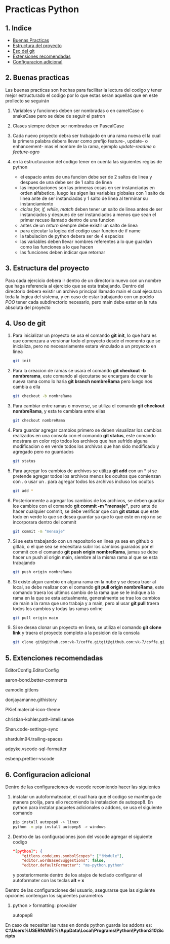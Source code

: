 # Practicas Python

## 1. Indice
* [Buenas Practicas](#2-buenas-practicas)
* [Estructura del proyecto](#3-estructura-del-proyecto)
* [Eso del git](#4-uso-de-git)
* [Extensiones recomendadas](#5-extenciones-recomendadas)
* [Configuracion adicional](#6-configuracion-adicional)

## 2. Buenas practicas
Las buenas practicas son hechas para facilitar la lectura del codigo y tener mejor estructurado el codigo por lo que estas seran aquellas que en este prollecto se seguirán

1. Variables y funciones deben ser nombradas o en camelCase o snakeCase pero se debe de seguir el patron
2. Clases siempre deben ser nombradas en PascalCase
3. Cada nuevo proyecto debra ser trabajado en una rama nueva el la cual la primera palabra debera llevar como prefijo feature-, update- o enhancement- mas el nombre de la rama, ejemplo *update-readme* o *feature-ogro*
4. en la estructuracion del codigo tener en cuenta las siguientes reglas de python

	* el espacio antes de una funcion debe ser de 2 saltos de linea y despues de una debe ser de 1 salto de linea
	* las importaciones son las primeras cosas en ser instanciadas en orden alfabetico, luego les sigen las variables globales con 1 salto de linea ante de ser instanciadas y 1 salto de linea al terminar su instanciamiento
	* *ciclos for, if, while, match* deben tener un salto de linea antes de ser instanciados y despues de ser instanciados a menos que sean el primer recuso llamado dentro de una funcion
	* antes de un *return* siempre debe existir un salto de linea
	* para ejecutar la logica del codigo usar funcion de if name
	* la tabulacion de python debera ser de 4 espacios
	* las variables deben llevar nombres referentes a lo que guardan como  las funciones a lo que hacen
	* las funciones deben indicar que retornar

## 3. Estructura del proyecto
Para cada ejercicio debera ir dentro de un directorio nuevo con un nombre que haga referencia al ejercicio que se esta trabajando. Dentro del directorio debera existir un archivo principal llamado main el cual ejecutara toda la logica del sistema, y en caso de estar trabajando con un podelo *POO* tener cada subdirectorio necesario, pero main debe estar en la ruta absoluta del proyecto

## 4. Uso de git

1. Para inicializar un proyecto se usa el comando **git init**, lo que hara es que comenzara a versionar todo el proyecto desde el momento que se inicializa, pero no necesariamente estara vinculado a un proyecto en linea
	```bash
	git init
	```

2. Para la creacion de ramas se usara el comando **git checkout -b nombrerama**, este comando al ejecutarse se encargara de crear la nueva rama como lo haria **git branch nombreRama** pero luego nos cambia a ella
	```bash
	git checkout -b nombreRama
	```

3. Para cambiar entre ramas o moverse, se utiliza el comando **git checkout nombreRama**, y esta te cambiara entre ellas
	```bash
	git checkout nombreRama
	```

3. Para guardar agregar cambios primero se deben visualizar los cambios realizados en una consola con el comando **git status**, este comando mostrara en color rojo todos los archivos que han sufrido alguna modificacion o en verde todos los archivos que han sido modificado y agregado pero no guardados
	```bash
	git status
	```

4. Para agregar los cambios de archivos se utiliza **git add** con un * si se pretende agregar todos los archivos menos los ocultos que comienzan con . o usar un . para agregar todos los archivos incluso los ocultos
	```bash
	git add *
	```

5. Posteriormente a agregar los cambios de los archivos, se deben guardar los cambios con el comando **git commit -m "mensaje"**, pero ante de hacer cualquier commit, se debe verificar que con **git status** que este todo en verde lo que se desea guardar ya que lo que este en rojo no se incorporara dentro del commit
	```bash
	git commit -m "mensaje"
	```

6. Si se esta trabajando con un repositorio en linea ya sea en github o gitlab, o el que sea se necesitara subir los cambios guarados por el commit con el comando **git push origin nombreRama**, jamas se debe hacer un push al origin main, siembre al la misma rama al que se esta trabajando
	```bash
	git push origin nombreRama
	```

7. Si existe algun cambio en alguna rama en la nube y se desea traer al local, se debe realizar con el comando **git pull origin nombreRama**, este comando traera los ultimos cambio de la rama que se le indique a la rama en la que se esta actualmente, generalmente se trae los cambios de main a la rama que uno trabaja y a main, pero al usar **git pull** traera todos los cambios y todas las ramas online
	```bash
	git pull origin main
	```

8. Si se desea clonar un proyecto en linea, se utiliza el comando **git clone link** y traera el proyecto completo a la posicion de la consola
	```bash
	git clone git@github.com:vk-7/coffe.gitgit@github.com:vk-7/coffe.git
	```

## 5. Extenciones recomendadas
EditorConfig.EditorConfig

aaron-bond.better-comments

eamodio.gitlens

donjayamanne.githistory

PKief.material-icon-theme

christian-kohler.path-intellisense

Shan.code-settings-sync

shardulm94.trailing-spaces

adpyke.vscode-sql-formatter

esbenp.prettier-vscode

## 6. Configuracion adicional
Dentro de las configuraciones de vscode recomiendo hacer las siguientes

1. instalar un autoformateador, el cual hara que el codigo se mantenga de manera prolija, para ello recomiendo la instalacion de autopep8. En python para instalar paquetes adicionales o addons, se usa el siguiente comando
	```bash
	pip install autopep8 -> linux
	python -m pip install autopep8 -> windows
	```

2. Dentro de las configuraciones json del vscode agregar el siguiente codigo
	```json
	"[python]": {
        "gitlens.codeLens.symbolScopes": ["!Module"],
        "editor.wordBasedSuggestions": false,
        "editor.defaultFormatter": "ms-python.python"
	```
	y posteriormente dentro de los atajos de teclado configurar el autoformater con las teclas **alt + x**

Dentro de las configuraciones del usuario, asegurarse que las siguiente opciones contengan los siguientes parametros

1. python > formatting: provaider

	autopep8

En caso de necesitar las rutas en donde python guarda los addons es: **C:\Users\%USERNAME%\AppData\Local\Programs\Python\Python310\Scripts**
